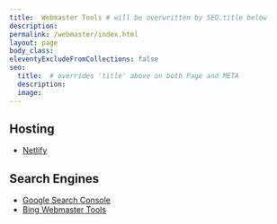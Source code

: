 ```yaml
---
title:  Webmaster Tools # will be overwritten by SEO.title below
description: 
permalink: /webmaster/index.html
layout: page
body_class:
eleventyExcludeFromCollections: false
seo:
  title:  # overrides 'title' above on both Page and META
  description:
  image:
---
```


## Hosting

- [Netlify](https://www.netlify.com/)

## Search Engines

- [Google Search Console](https://search.google.com/search-console/welcome)
- [Bing Webmaster Tools](https://www.bing.com/webmasters/home?siteUrl=http://www.ecrosstexas.com/)